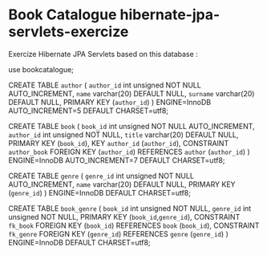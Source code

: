 # Book Catalogue hibernate-jpa-servlets-exercize
Exercize Hibernate JPA Servlets
based on this database :

use bookcatalogue;

CREATE TABLE `author` (
  `author_id` int unsigned NOT NULL AUTO_INCREMENT,
  `name` varchar(20) DEFAULT NULL,
  `surname` varchar(20) DEFAULT NULL,
  PRIMARY KEY (`author_id`)
) ENGINE=InnoDB AUTO_INCREMENT=5 DEFAULT CHARSET=utf8;

CREATE TABLE `book` (
  `book_id` int unsigned NOT NULL AUTO_INCREMENT,
  `author_id` int unsigned NOT NULL,
  `title` varchar(20) DEFAULT NULL,
  PRIMARY KEY (`book_id`),
  KEY `author_id` (`author_id`),
  CONSTRAINT `author_book` FOREIGN KEY (`author_id`) REFERENCES `author` (`author_id`)
) ENGINE=InnoDB AUTO_INCREMENT=7 DEFAULT CHARSET=utf8;

CREATE TABLE `genre` (
  `genre_id` int unsigned NOT NULL AUTO_INCREMENT,
  `name` varchar(20) DEFAULT NULL,
  PRIMARY KEY (`genre_id`)
) ENGINE=InnoDB DEFAULT CHARSET=utf8;

CREATE TABLE `book_genre` (
  `book_id` int unsigned NOT NULL,
  `genre_id` int unsigned NOT NULL,
  PRIMARY KEY (`book_id`,`genre_id`),
  CONSTRAINT `fk_book` FOREIGN KEY (`book_id`) REFERENCES `book` (`book_id`),
  CONSTRAINT `fk_genre` FOREIGN KEY (`genre_id`) REFERENCES `genre` (`genre_id`)
) ENGINE=InnoDB DEFAULT CHARSET=utf8;